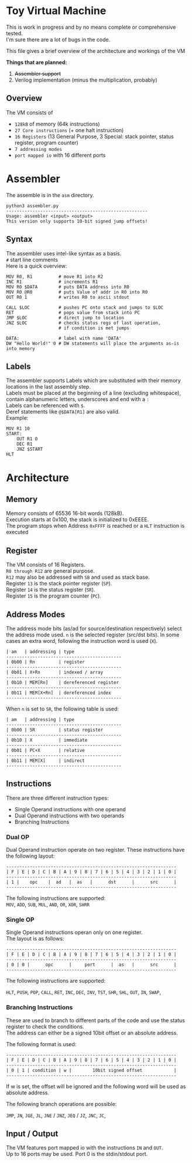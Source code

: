 # Toy Virtual Machine

This is work in progress and by no means complete or comprehensive tested.  
I'm sure there are a lot of bugs in the code.

This file gives a brief overview of the architecture and workings of the VM

**Things that are planned:**  
1. ~~Assembler support~~
2. Verilog implementation (minus the multiplication, probably)


## Overview

The VM consists of
- `128kB` of memory (64k instructions)  
- `27 Core instructions` (+ one halt instruction)
- `16 Registers` (13 General Purpose, 3 Special: stack pointer, status register, program counter)
- `7 addressing modes`
- `port mapped io` with 16 different ports

# Assembler
The assemble is in the `asm` directory.  
```
python3 assembler.py
------------------------------------------------------
Usage: assembler <input> <output>
This version only supports 10-bit signed jump offsets!
```

## Syntax
The assembler uses intel-like syntax as a basis.  
`#` start line comments  
Here is a quick overview:  
```
MOV R0, R1          # move R1 into R2
INC R1              # increments R1
MOV R0 $DATA        # puts DATA address into R0
MOV R0 @R0          # puts Value of addr in R0 into R0
OUT R0 1            # writes R0 to ascii stdout

CALL $LOC           # pushes PC onto stack and jumps to $LOC
RET                 # pops value from stack into PC
JMP $LOC            # direct jump to location
JNZ $LOC            # checks status regs of last operation, 
                    # if condition is met jumps

DATA:               # label with name 'DATA'
DW "Hello World!" 0 # DW statements will place the arguments as-is into memory

```



## Labels
The assembler supports Labels which are substituted with their
memory locations in the last assembly step.  
Labels must be placed at the beginning of a line (excluding whitespace), contain alphanumeric letters, underscores and end with a `:`  
Labels can be referenced with `$`.  
Deref statements like `@$DATA[R1]` are also valid.  
Example:
```
MOV R1 10
START:
    OUT R1 0
    DEC R1
    JNZ $START
HLT
```

# Architecture
## Memory
Memory consists of 65536 16-bit words (128kB).  
Execution starts at 0x100, the stack is initialized to 0xEEEE.  
The program stops when Address `0xFFFF` is reached or a `HLT` instruction is executed

## Register
The VM consists of 16 Registers.  
`R0 through R12` are general purpose.  
`R12` may also be addressed with `SB` and used as stack base.  
Register `13` is the stack pointer register (`SP`).  
Register `14` is the status register (`SR`).  
Register `15` is the program counter (`PC`).

## Address Modes
The address mode bits (as/ad for source/destination respectively) select the address mode used. `n` is the selected register (src/dst bits).
In some cases an extra word, following the instruction word is used (`X`).  

    | am   | addressing | type     
    --------------------------------------------
    | 0b00 | Rn         | register 
    --------------------------------------------
    | 0b01 | X+Rn       | indexed / array
    --------------------------------------------
    | 0b10 | MEM[Rn]    | dereferenced register
    --------------------------------------------
    | 0b11 | MEM[X+Rn]  | dereferenced index
    --------------------------------------------

When `n` is set to `SR`, the following table is used:

    | am   | addressing | type     
    --------------------------------------------
    | 0b00 | SR         | status register
    --------------------------------------------
    | 0b10 | X          | immediate 
    --------------------------------------------
    | 0b01 | PC+X       | relative
    --------------------------------------------
    | 0b11 | MEM[X]     | indirect
    --------------------------------------------

## Instructions
There are three different instruction types:
- Single Operand instructions with one operand 
- Dual Operand instructions with two operands
- Branching Instructions

### Dual OP
Dual Operand instruction operate on two register. These instructions have the following layout:  

    -----------------------------------------------------------------
    | F | E | D | C | B | A | 9 | 8 | 7 | 6 | 5 | 4 | 3 | 2 | 1 | 0 |
    -----------------------------------------------------------------
    | 1 |    opc    |  ad   |  as   |      dst      |      src      |
    -----------------------------------------------------------------

The following instructions are supported:  
    `MOV`, `ADD`, `SUB`, `MUL`, `AND`, `OR`, `XOR`, `SHRR`

### Single OP
Single Operand instructions operan only on one register.  
The layout is as follows:

    -----------------------------------------------------------------
    | F | E | D | C | B | A | 9 | 8 | 7 | 6 | 5 | 4 | 3 | 2 | 1 | 0 |
    -----------------------------------------------------------------
    | 0 | 0 |      opc      |     port      |  as   |      src      |
    -----------------------------------------------------------------

The following instructions are supported:

`HLT`,
`PUSH`,
`POP`, 
`CALL`, 
`RET`, 
`INC`, 
`DEC`, 
`INV`, 
`TST`, 
`SHR`, 
`SHL`, 
`OUT`, 
`IN`, 
`SWAP`, 

### Branching Instructions 
These are used to branch to different parts of the code and use the status register to check the conditions.  
The address can either be a signed 10bit offset or an absolute address.

The following format is used:

    -----------------------------------------------------------------
    | F | E | D | C | B | A | 9 | 8 | 7 | 6 | 5 | 4 | 3 | 2 | 1 | 0 |
    -----------------------------------------------------------------
    | 0 | 1 | condition | w |        10bit signed offset            |
    -----------------------------------------------------------------

If w is set, the offset will be ignored and the following word will be used as absolute address.

The following branch operations are possible:

`JMP`, 
`JN`, 
`JGE`, 
`JL`, 
`JNE` / `JNZ`, 
`JEQ` / `JZ`, 
`JNC`, 
`JC`, 

## Input / Output

The VM features port mapped io with the instructions `IN` and `OUT`.  
Up to 16 ports may be used. Port 0 is the stdin/stdout port.

